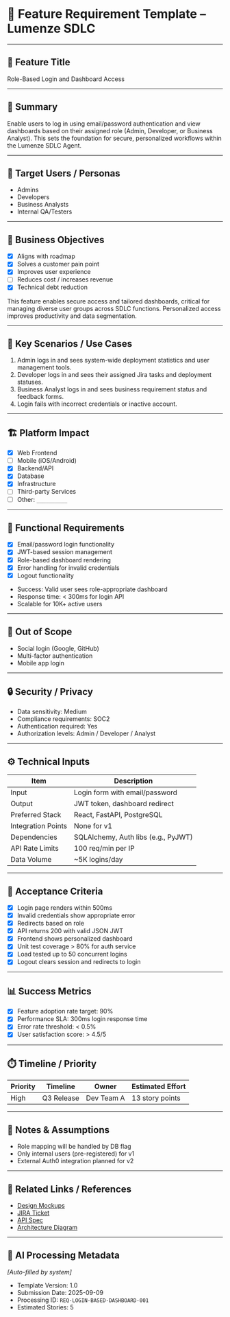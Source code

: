 # 📄 Feature Requirement Template – Lumenze SDLC

---

## 📌 Feature Title  
Role-Based Login and Dashboard Access

---

## 🧩 Summary  
Enable users to log in using email/password authentication and view dashboards based on their assigned role (Admin, Developer, or Business Analyst). This sets the foundation for secure, personalized workflows within the Lumenze SDLC Agent.

---

## 👥 Target Users / Personas  
- Admins  
- Developers  
- Business Analysts  
- Internal QA/Testers

---

## 🎯 Business Objectives  
- [x] Aligns with roadmap  
- [x] Solves a customer pain point  
- [x] Improves user experience  
- [ ] Reduces cost / increases revenue  
- [x] Technical debt reduction  

This feature enables secure access and tailored dashboards, critical for managing diverse user groups across SDLC functions. Personalized access improves productivity and data segmentation.

---

## 🧪 Key Scenarios / Use Cases  
1. Admin logs in and sees system-wide deployment statistics and user management tools.  
2. Developer logs in and sees their assigned Jira tasks and deployment statuses.  
3. Business Analyst logs in and sees business requirement status and feedback forms.  
4. Login fails with incorrect credentials or inactive account.

---

## 🏗️ Platform Impact  
- [x] Web Frontend  
- [ ] Mobile (iOS/Android)  
- [x] Backend/API  
- [x] Database  
- [x] Infrastructure  
- [ ] Third-party Services  
- [ ] Other: `__________`

---

## 📐 Functional Requirements  
- [x] Email/password login functionality  
- [x] JWT-based session management  
- [x] Role-based dashboard rendering  
- [x] Error handling for invalid credentials  
- [x] Logout functionality  
- Success: Valid user sees role-appropriate dashboard  
- Response time: < 300ms for login API  
- Scalable for 10K+ active users

---

## 🚫 Out of Scope  
- Social login (Google, GitHub)  
- Multi-factor authentication  
- Mobile app login

---

## 🔒 Security / Privacy  
- Data sensitivity: Medium  
- Compliance requirements: SOC2  
- Authentication required: Yes  
- Authorization levels: Admin / Developer / Analyst

---

## ⚙️ Technical Inputs

| Item               | Description                          |
|--------------------|--------------------------------------|
| Input              | Login form with email/password       |
| Output             | JWT token, dashboard redirect        |
| Preferred Stack    | React, FastAPI, PostgreSQL           |
| Integration Points | None for v1                          |
| Dependencies       | SQLAlchemy, Auth libs (e.g., PyJWT)  |
| API Rate Limits    | 100 req/min per IP                   |
| Data Volume        | ~5K logins/day                       |

---

## 🧪 Acceptance Criteria  
- [x] Login page renders within 500ms  
- [x] Invalid credentials show appropriate error  
- [x] Redirects based on role  
- [x] API returns 200 with valid JSON JWT  
- [x] Frontend shows personalized dashboard  
- [x] Unit test coverage > 80% for auth service  
- [x] Load tested up to 50 concurrent logins  
- [x] Logout clears session and redirects to login

---

## 📊 Success Metrics  
- [x] Feature adoption rate target: 90%  
- [x] Performance SLA: 300ms login response time  
- [x] Error rate threshold: < 0.5%  
- [x] User satisfaction score: > 4.5/5

---

## ⏱️ Timeline / Priority  

| Priority | Timeline   | Owner       | Estimated Effort |
|----------|------------|-------------|------------------|
| High     | Q3 Release | Dev Team A  | 13 story points  |

---

## 🧠 Notes & Assumptions  
- Role mapping will be handled by DB flag  
- Only internal users (pre-registered) for v1  
- External Auth0 integration planned for v2

---

## 🔗 Related Links / References  
- [Design Mockups](https://figma.com/lumenze/login-v1)  
- [JIRA Ticket](https://lumenze.atlassian.net/browse/SDLC-42)  
- [API Spec](https://github.com/lumenze/sdlc-api-specs/blob/main/auth.md)  
- [Architecture Diagram](https://lucid.app/lumenze-auth-arch)

---

## 🤖 AI Processing Metadata  
_[Auto-filled by system]_  
- Template Version: 1.0  
- Submission Date: 2025-09-09  
- Processing ID: `REQ-LOGIN-BASED-DASHBOARD-001`  
- Estimated Stories: 5